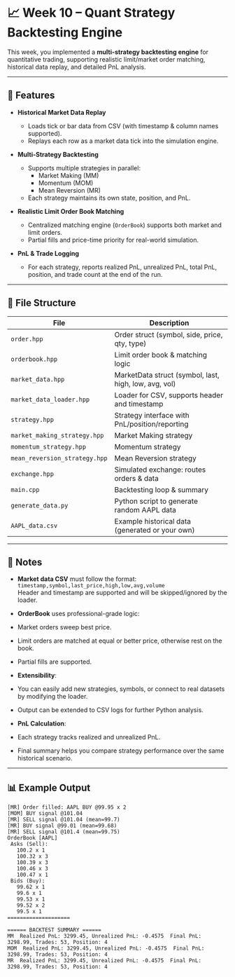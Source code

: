 # 📈 Week 10 – Quant Strategy Backtesting Engine

This week, you implemented a **multi-strategy backtesting engine** for quantitative trading, supporting realistic limit/market order matching, historical data replay, and detailed PnL analysis.

---

## 🚀 Features

- **Historical Market Data Replay**  
  - Loads tick or bar data from CSV (with timestamp & column names supported).
  - Replays each row as a market data tick into the simulation engine.

- **Multi-Strategy Backtesting**  
  - Supports multiple strategies in parallel:  
    - Market Making (MM)  
    - Momentum (MOM)  
    - Mean Reversion (MR)  
  - Each strategy maintains its own state, position, and PnL.

- **Realistic Limit Order Book Matching**  
  - Centralized matching engine (`OrderBook`) supports both market and limit orders.
  - Partial fills and price-time priority for real-world simulation.

- **PnL & Trade Logging**  
  - For each strategy, reports realized PnL, unrealized PnL, total PnL, position, and trade count at the end of the run.

---

## 📁 File Structure

| File                    | Description                                           |
|-------------------------|-------------------------------------------------------|
| `order.hpp`             | Order struct (symbol, side, price, qty, type)         |
| `orderbook.hpp`         | Limit order book & matching logic                     |
| `market_data.hpp`       | MarketData struct (symbol, last, high, low, avg, vol) |
| `market_data_loader.hpp`| Loader for CSV, supports header and timestamp         |
| `strategy.hpp`          | Strategy interface with PnL/position/reporting        |
| `market_making_strategy.hpp` | Market Making strategy                           |
| `momentum_strategy.hpp`       | Momentum strategy                               |
| `mean_reversion_strategy.hpp` | Mean Reversion strategy                         |
| `exchange.hpp`          | Simulated exchange: routes orders & data              |
| `main.cpp`              | Backtesting loop & summary                            |
| `generate_data.py`      | Python script to generate random AAPL data            |
| `AAPL_data.csv`         | Example historical data (generated or your own)       |

---

## 📝 Notes

- **Market data CSV** must follow the format:  
`timestamp,symbol,last_price,high,low,avg,volume`  
Header and timestamp are supported and will be skipped/ignored by the loader.

- **OrderBook** uses professional-grade logic:  
- Market orders sweep best price.
- Limit orders are matched at equal or better price, otherwise rest on the book.
- Partial fills are supported.

- **Extensibility**:  
- You can easily add new strategies, symbols, or connect to real datasets by modifying the loader.
- Output can be extended to CSV logs for further Python analysis.

- **PnL Calculation**:  
- Each strategy tracks realized and unrealized PnL.
- Final summary helps you compare strategy performance over the same historical scenario.

---

## 📊 Example Output

```
[MR] Order filled: AAPL BUY @99.95 x 2
[MOM] BUY signal @101.04
[MR] SELL signal @101.04 (mean=99.7)
[MR] BUY signal @99.01 (mean=99.68)
[MR] SELL signal @101.4 (mean=99.75)
OrderBook [AAPL]
 Asks (Sell):
   100.2 x 1
   100.32 x 3
   100.39 x 3
   100.46 x 3
   100.47 x 1
 Bids (Buy):
   99.62 x 1
   99.6 x 1
   99.53 x 1
   99.52 x 2
   99.5 x 1
====================

====== BACKTEST SUMMARY ======
MM  Realized PnL: 3299.45, Unrealized PnL: -0.4575  Final PnL: 3298.99, Trades: 53, Position: 4
MOM  Realized PnL: 3299.45, Unrealized PnL: -0.4575  Final PnL: 3298.99, Trades: 53, Position: 4
MR  Realized PnL: 3299.45, Unrealized PnL: -0.4575  Final PnL: 3298.99, Trades: 53, Position: 4
```